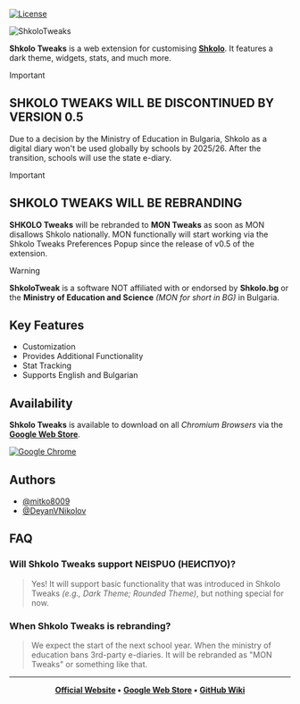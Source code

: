 [![License](https://img.shields.io/badge/License-GPL_v3-red)](https://github.com/mitko8009/ShkoloTweaks/blob/main/LICENSE)

<img src="https://shkolotweaks.web.app/assets/thumb2.png" align="center" alt="ShkoloTweaks">

**Shkolo Tweaks** is a web extension for customising **[Shkolo]("https://www.shkolo.bg/")**. It features a dark theme, widgets, stats, and much more.

> [!IMPORTANT]
> ## SHKOLO TWEAKS WILL BE DISCONTINUED BY VERSION 0.5
> Due to a decision by the Ministry of Education in Bulgaria, Shkolo as a digital diary won't be used globally by schools by 2025/26.
After the transition, schools will use the state e-diary.

> [!IMPORTANT]
> ## SHKOLO TWEAKS WILL BE REBRANDING
> **SHKOLO Tweaks** will be rebranded to **MON Tweaks** as soon as MON disallows Shkolo nationally.
> MON functionally will start working via the Shkolo Tweaks Preferences Popup since the release of v0.5 of the extension.

> [!WARNING]
> **ShkoloTweak** is a software NOT affiliated with or endorsed by **Shkolo.bg** or the **Ministry of Education and Science** *(MON for short in BG)* in Bulgaria.

## Key Features

- Customization
- Provides Additional Functionality
- Stat Tracking
- Supports English and Bulgarian


## Availability

**Shkolo Tweaks** is available to download on all *Chromium Browsers* via the **[Google Web Store](https://chromewebstore.google.com/detail/shkolotweaks/benlbhlopnomakndbgihpghghdcejpjc)**.

[![Google Chrome](https://img.shields.io/badge/Google%20Chrome-4285F4?style=for-the-badge&logo=GoogleChrome&logoColor=white)](https://chromewebstore.google.com/detail/shkolotweaks/benlbhlopnomakndbgihpghghdcejpjc?hl=en&authuser=0)

## Authors

- [@mitko8009](https://github.com/mitko8009)
- [@DeyanVNikolov](https://github.com/DeyanVNikolov)

## FAQ

### Will Shkolo Tweaks support NEISPUO (НЕИСПУО)?

> Yes! It will support basic functionality that was introduced in Shkolo Tweaks *(e.g., Dark Theme; Rounded Theme)*, but nothing special for now.

### When Shkolo Tweaks is rebranding?

> We expect the start of the next school year. When the ministry of education bans 3rd-party e-diaries. It will be rebranded as "MON Tweaks" or something like that.

<hr>
<div align="center">
  <strong><a href="https://shkolotweaks.xyz/">Official Website</a> •</strong>
  <strong><a href="https://chromewebstore.google.com/detail/shkolotweaks/benlbhlopnomakndbgihpghghdcejpjc">Google Web Store</a> •</strong>
  <strong><a href="https://github.com/mitko8009/ShkoloTweaks/wiki">GitHub Wiki</a></strong>
</div>
